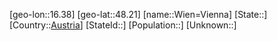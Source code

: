 ﻿---
location: [48.21,16.38]
type: City
tags:
- geo/City


SpocWebEntityId: 35593
isDeleted: false
confidential: public

---
[geo-lon::16.38]
[geo-lat::48.21]
[name::Wien=Vienna]
[State::]
[Country::[Austria](geo/Continent/Europe/Austria.md)]
[StateId::]
[Population::]
[Unknown::]

